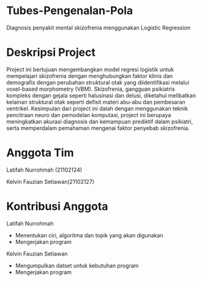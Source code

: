 # Tubes-Pengenalan-Pola
Diagnosis penyakit mental skizofrenia menggunakan Logistic Regression

# Deskripsi Project
Project ini bertujuan mengembangkan model regresi logistik untuk mempelajari skizofrenia dengan menghubungkan faktor klinis dan demografis dengan perubahan struktural otak yang diidentifikasi melalui voxel-based morphometry (VBM). Skizofrenia, gangguan psikiatris kompleks dengan gejala seperti halusinasi dan delusi, diketahui melibatkan kelainan struktural otak seperti defisit materi abu-abu dan pembesaran ventrikel. Kesimpulan dari project ini dalah dengan menggunakan teknik pencitraan neuro dan pemodelan komputasi, project ini berupaya meningkatkan akurasi diagnosis dan kemampuan prediktif dalam psikiatri, serta memperdalam pemahaman mengenai faktor penyebab skizofrenia. 

# Anggota Tim
Latifah Nurrohmah (21102124)




Kelvin Fauzian Setiawan(21102127)
# Kontribusi Anggota
 Latifah Nurrohmah

- Menentukan ciri, algoritma dan topik yang akan digunakan
- Mengerjakan program




Kelvin Fauzian Setiawan
- Mengumpulkan datset untuk kebutuhan program
- Mengerjakan program

